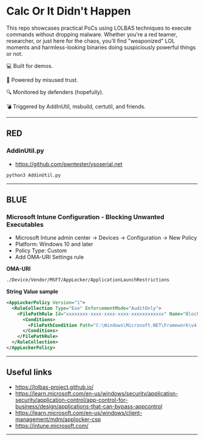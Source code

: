 # Calc Or It Didn't Happen

This repo showcases practical PoCs using LOLBAS techniques to execute commands without dropping malware. Whether you're a red teamer, researcher, or just here for the chaos, you’ll find "weaponized" LOL moments and harmless-looking binaries doing suspiciously powerful things or not.

💻 Built for demos.

🎩 Powered by misused trust.

🔍 Monitored by defenders (hopefully).

💣 Triggered by AddInUtil, msbuild, certutil, and friends.

---

## RED

### AddinUtil.py

- https://github.com/pwntester/ysoserial.net

```bash
python3 AddinUtil.py
```

---

## BLUE

### Microsoft Intune Configuration - Blocking Unwanted Executables

- Microsoft Intune admin center -> Devices -> Configuration -> New Policy
- Platform: Windows 10 and later
- Policy Type: Custom
- Add OMA-URI Settings rule

**OMA-URI**

```bash
./Device/Vendor/MSFT/AppLocker/ApplicationLaunchRestrictions
```

**String Value sample**

```xml
<AppLockerPolicy Version="1">
  <RuleCollection Type="Exe" EnforcementMode="AuditOnly">
    <FilePathRule Id="xxxxxxxx-xxxx-xxxx-xxxx-xxxxxxxxxxxx" Name="Block AddInUtil.exe" Description="" UserOrGroupSid="S-1-1-0" Action="Deny">
      <Conditions>
        <FilePathCondition Path="C:\Windows\Microsoft.NET\Framework\v4.0.30319\AddInUtil.exe" />
      </Conditions>
    </FilePathRule>
  </RuleCollection>
</AppLockerPolicy>
```

---

## Useful links

- https://lolbas-project.github.io/
- https://learn.microsoft.com/en-us/windows/security/application-security/application-control/app-control-for-business/design/applications-that-can-bypass-appcontrol
- https://learn.microsoft.com/en-us/windows/client-management/mdm/applocker-csp
- https://intune.microsoft.com/

---
